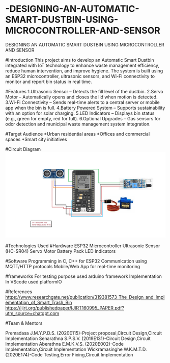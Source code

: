 # -DESIGNING-AN-AUTOMATIC-SMART-DUSTBIN-USING-MICROCONTROLLER-AND-SENSOR
 DESIGNING AN AUTOMATIC SMART DUSTBIN  USING MICROCONTROLLER AND SENSOR
 
#Introduction
This project aims to develop an Automatic Smart Dustbin integrated with IoT technology to enhance waste management efficiency, reduce human intervention, and improve hygiene. The system is built using an ESP32 microcontroller, ultrasonic sensors, and Wi-Fi connectivity to monitor and report bin status in real time.

#Features
1.Ultrasonic Sensor – Detects the fill level of the dustbin.
2.Servo Motor – Automatically opens and closes the lid when motion is detected.
3.Wi-Fi Connectivity – Sends real-time alerts to a central server or mobile app when the bin is full.
4.Battery Powered System – Supports sustainability with an option for solar charging.
5.LED Indicators – Displays bin status (e.g., green for empty, red for full).
6.Optional Upgrades – Gas sensors for odor detection and municipal waste management system integration.

#Target Audience
*Urban residential areas
*Offices and commercial spaces
*Smart city initiatives

#Circuit Diagram
![image alt](https://github.com/KaushalyaAberathna/-DESIGNING-AN-AUTOMATIC-SMART-DUSTBIN-USING-MICROCONTROLLER-AND-SENSOR/blob/dc7cc5610a02853ceb78bc3d932c447ba24a6156/smart_dustbin_ESP32.png)

#Technologies Used
#Hardware
ESP32 Microcontroller
Ultrasonic Sensor (HC-SR04)
Servo Motor
Battery Pack
LED Indicators

#Software
Programming in C, C++ for ESP32
Communication using MQTT/HTTP protocols
Mobile/Web App for real-time monitoring

#frameworks
For testing purpose used arduino framework
Implementation In VScode used platformIO

#References
https://www.researchgate.net/publication/319381573_The_Design_and_Implementation_of_Smart_Trash_Bin
https://ijirt.org/publishedpaper/IJIRT160995_PAPER.pdf?utm_source=chatgpt.com

#Team & Mentors

Premadasa J.M.Y.P.D.S. (2020E115)-Project proposal,Circuit Design,Circuit Implementation
Senarathna S.P.S.V. (2019E131)-Circuit Design,Circuit Implementation
Aberathna E.M.K.V.S. (2020E002)-Code Implementation,Circuit Implementation
Wickramasinghe W.K.M.T.D. (2020E174)-Code Testing,Error Fixing,Circuit Implementation


